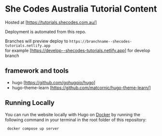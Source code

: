 # She Codes Australia Tutorial Content

Hosted at [https://tutorials.shecodes.com.au/]

Deployment is automated from this repo.

Branches will preview deploy to `https://branchname--shecodes-tutorials.netlify.app`  
for example [https://develop--shecodes-tutorials.netlify.app] for develop branch

## framework and tools

-   hugo [https://github.com/gohugoio/hugo]
-   hugo-theme-learn [https://github.com/matcornic/hugo-theme-learn/]

## Running Locally

You can run the website locally with Hugo on [Docker](https://www.docker.com/) by running the following command in your terminal in the root folder of this repository:

```sh
 docker compose up server
```
